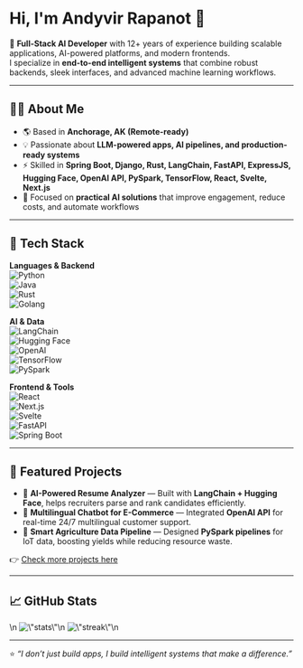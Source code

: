 # Hi, I'm Andyvir Rapanot 👋  

🚀 **Full-Stack AI Developer** with 12+ years of experience building scalable applications, AI-powered platforms, and modern frontends.  
I specialize in **end-to-end intelligent systems** that combine robust backends, sleek interfaces, and advanced machine learning workflows.  

---

## 🧑‍💻 About Me
- 🌎 Based in **Anchorage, AK (Remote-ready)**  
- 💡 Passionate about **LLM-powered apps, AI pipelines, and production-ready systems**  
- ⚡ Skilled in **Spring Boot, Django, Rust, LangChain, FastAPI, ExpressJS, Hugging Face, OpenAI API, PySpark, TensorFlow, React, Svelte, Next.js**  
- 🎯 Focused on **practical AI solutions** that improve engagement, reduce costs, and automate workflows  

---

## 🔨 Tech Stack  

**Languages & Backend**  
![Python](https://img.shields.io/badge/Python-3670A0?style=for-the-badge&logo=python&logoColor=ffdd54)  
![Java](https://img.shields.io/badge/Java-ED8B00?style=for-the-badge&logo=openjdk&logoColor=white)  
![Rust](https://img.shields.io/badge/Rust-000000?style=for-the-badge&logo=rust&logoColor=white)  
![Golang](https://img.shields.io/badge/Go-00ADD8?style=for-the-badge&logo=go&logoColor=white)  

**AI & Data**  
![LangChain](https://img.shields.io/badge/LangChain-2C2C2C?style=for-the-badge)  
![Hugging Face](https://img.shields.io/badge/HuggingFace-FCC624?style=for-the-badge&logo=huggingface&logoColor=000)  
![OpenAI](https://img.shields.io/badge/OpenAI-412991?style=for-the-badge&logo=openai&logoColor=white)  
![TensorFlow](https://img.shields.io/badge/TensorFlow-FF6F00?style=for-the-badge&logo=tensorflow&logoColor=white)  
![PySpark](https://img.shields.io/badge/PySpark-E25A1C?style=for-the-badge&logo=apachespark&logoColor=white)  

**Frontend & Tools**  
![React](https://img.shields.io/badge/React-20232A?style=for-the-badge&logo=react&logoColor=61DAFB)  
![Next.js](https://img.shields.io/badge/Next.js-000000?style=for-the-badge&logo=nextdotjs&logoColor=white)  
![Svelte](https://img.shields.io/badge/Svelte-FF3E00?style=for-the-badge&logo=svelte&logoColor=white)  
![FastAPI](https://img.shields.io/badge/FastAPI-009688?style=for-the-badge&logo=fastapi&logoColor=white)  
![Spring Boot](https://img.shields.io/badge/Spring_Boot-6DB33F?style=for-the-badge&logo=springboot&logoColor=white)  

---

## 📌 Featured Projects  

- 🔹 **AI-Powered Resume Analyzer** — Built with **LangChain + Hugging Face**, helps recruiters parse and rank candidates efficiently.  
- 🔹 **Multilingual Chatbot for E-Commerce** — Integrated **OpenAI API** for real-time 24/7 multilingual customer support.  
- 🔹 **Smart Agriculture Data Pipeline** — Designed **PySpark pipelines** for IoT data, boosting yields while reducing resource waste.  

👉 [Check more projects here](#)  

---

## 📈 GitHub Stats  

<p align=\"center\">\n  <img src=\"https://github-readme-stats.vercel.app/api?username=yourgithubhandle&show_icons=true&theme=tokyonight\" alt=\"stats\" width=\"48%\"/>\n  <img src=\"https://github-readme-streak-stats.herokuapp.com/?user=yourgithubhandle&theme=tokyonight\" alt=\"streak\" width=\"48%\"/>\n</p>  

---

⭐️ *“I don’t just build apps, I build intelligent systems that make a difference.”*  
